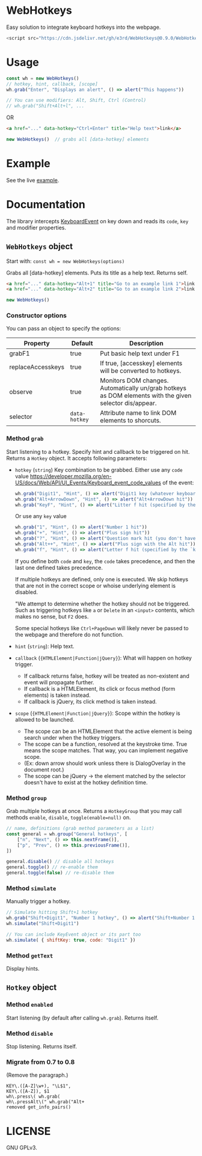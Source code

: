 # WebHotkeys

Easy solution to integrate keyboard hotkeys into the webpage.

```javascript
<script src="https://cdn.jsdelivr.net/gh/e3rd/WebHotkeys@0.9.0/WebHotkeys.js"></script>
```

# Usage

```javascript
const wh = new WebHotkeys()
// hotkey, hint, callback, [scope]
wh.grab("Enter", "Displays an alert", () => alert("This happens"))

// You can use modifiers: Alt, Shift, Ctrl (Control)
// wh.grab("Shift+Alt+l", ...
```

OR

```html
<a href="..." data-hotkey="Ctrl+Enter" title="Help text">link</a>
```

```javascript
new WebHotkeys()  // grabs all [data-hotkey] elements
```

# Example
See the live [example](https://e3rd.github.io/WebHotkeys/example.html).

# Documentation

The library intercepts [KeyboardEvent](https://developer.mozilla.org/en-US/docs/Web/API/KeyboardEvent) on key down and reads its `code`, `key` and modifier properties.

## `WebHotkeys` object

Start with: `const wh = new WebHotkeys(options)`

Grabs all [data-hotkey] elements. Puts its title as a help text. Returns self.

```html
<a href="..." data-hotkey="Alt+1" title="Go to an example link 1">link 1</a>
<a href="..." data-hotkey="Alt+2" title="Go to an example link 2">link 2</a>
```

```javascript
new WebHotkeys()
```

### Constructor options

You can pass an object to specify the options:

| Property             | Default | Description                                                                       |
|----------------------|---------|-----------------------------------------------------------------------------------|
| grabF1               | true | Put basic help text under F1                                                     |
| replaceAccesskeys    | true | If true, [accesskey] elements will be converted to hotkeys.                      |
| observe              | true | Monitors DOM changes. Automatically un/grab hotkeys as DOM elements with the given selector dis/appear. |
| selector             | `data-hotkey` | Attribute name to link DOM elements to shorcuts.      |


### Method `grab`

Start listening to a hotkey. Specify hint and callback to be triggered on hit. Returns a `Hotkey` object. It accepts following parameters:

* `hotkey` (`string`)
    Key combination to be grabbed. Either use any `code` value https://developer.mozilla.org/en-US/docs/Web/API/UI_Events/Keyboard_event_code_values of the event:

    ```javascript
    wh.grab("Digit1", "Hint", () => alert("Digit1 key (whatever keyboard layout) hit"))
    wh.grab("Alt+ArrowDown", "Hint", () => alert("Alt+ArrowDown hit"))
    wh.grab("KeyF", "Hint", () => alert("Litter f hit (specified by the `code` property)"))
    ```

    Or use any `key` value
    ```javascript
    wh.grab("1", "Hint", () => alert("Number 1 hit"))
    wh.grab("+", "Hint", () => alert("Plus sign hit"))
    wh.grab("?", "Hint", () => alert("Question mark hit (you don't have to mention shift in the hotkey)"))
    wh.grab("Alt++", "Hint", () => alert("Plus sign with the Alt hit"))
    wh.grab("f", "Hint", () => alert("Letter f hit (specified by the `key` property)"))
    ```

    If you define both `code` and `key`, the `code` takes precedence, and then the last one defined takes precedence.

    If multiple hotkeys are defined, only one is executed. We skip hotkeys that are not in the correct scope or whoise underlying element is disabled.

    "We attempt to determine whether the hotkey should not be triggered. Such as triggering hotkeys like `a` or `Delete` in an `<input>` contents, which makes no sense, but `F2` does.

    Some special hotkeys like `Ctrl+PageDown` will likely never be passed to the webpage and therefore do not function.
* `hint` (`string`): Help text.
* `callback` (`{HTMLElement|Function|jQuery}`): What will happen on hotkey trigger.
     *  If callback returns false, hotkey will be treated as non-existent and event will propagate further.
     *  If callback is a HTMLElement, its click or focus method (form elements) is taken instead.
     *  If callback is jQuery, its click method is taken instead.
* `scope` (`{HTMLElement|Function|jQuery}`): Scope within the hotkey is allowed to be launched.
     *  The scope can be an HTMLElement that the active element is being search under when the hotkey triggers.
     *  The scope can be a function, resolved at the keystroke time. True means the scope matches. That way, you can implement negative scope.
     *  (Ex: down arrow should work unless there is DialogOverlay in the document root.)
     *  The scope can be jQuery -> the element matched by the selector doesn't have to exist at the hotkey definition time.


### Method `group`
Grab multiple hotkeys at once. Returns a `HotkeyGroup` that you may call methods `enable`, `disable`, `toggle(enable=null)` on.

```javascript
// name, definitions (grab method parameters as a list)
const general = wh.group("General hotkeys", [
    ["n", "Next", () => this.nextFrame()],
    ["p", "Prev", () => this.previousFrame()],
])

general.disable() // disable all hotkeys
general.toggle() // re-enable them
general.toggle(false) // re-disable them
```

### Method `simulate`

Manually trigger a hotkey.

```javascript
// Simulate hitting Shift+1 hotkey
wh.grab("Shift+Digit1", "Number 1 hotkey", () => alert("Shift+Number 1 hit"))
wh.simulate("Shift+Digit1")

// You can include KeyEvent object or its part too
wh.simulate( { shiftKey: true, code: "Digit1" })
```

### Method `getText`
Display hints.

## `Hotkey` object

### Method `enabled`

Start listening (by default after calling `wh.grab`). Returns itself.

### Method `disable`

Stop listening. Returns itself.

### Migrate from 0.7 to 0.8
(Remove the paragraph.)

```
KEY\.([A-Z]\w+), "\L$1",
KEY\.([A-Z]), $1
wh\.press\( wh.grab(
wh\.pressAlt\(" wh.grab("Alt+
removed get_info_pairs()
```

# LICENSE
GNU GPLv3.
